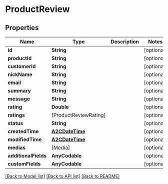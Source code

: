 # ProductReview

## Properties
Name | Type | Description | Notes
------------ | ------------- | ------------- | -------------
**id** | **String** |  | [optional] 
**productId** | **String** |  | [optional] 
**customerId** | **String** |  | [optional] 
**nickName** | **String** |  | [optional] 
**email** | **String** |  | [optional] 
**summary** | **String** |  | [optional] 
**message** | **String** |  | [optional] 
**rating** | **Double** |  | [optional] 
**ratings** | [ProductReviewRating] |  | [optional] 
**status** | **String** |  | [optional] 
**createdTime** | [**A2CDateTime**](A2CDateTime.md) |  | [optional] 
**modifiedTime** | [**A2CDateTime**](A2CDateTime.md) |  | [optional] 
**medias** | [Media] |  | [optional] 
**additionalFields** | **AnyCodable** |  | [optional] 
**customFields** | **AnyCodable** |  | [optional] 

[[Back to Model list]](../README.md#documentation-for-models) [[Back to API list]](../README.md#documentation-for-api-endpoints) [[Back to README]](../README.md)


